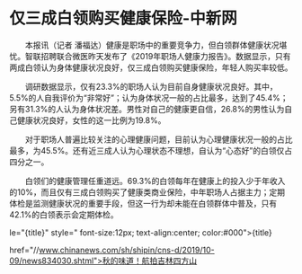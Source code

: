 # 仅三成白领购买健康保险-中新网

　　本报讯（记者 潘福达）健康是职场中的重要竞争力，但白领群体健康状况堪忧。智联招聘联合微医昨天发布了《2019年职场人健康力报告》。数据显示，只有两成白领认为身体健康状况良好，仅三成白领购买健康保险，年轻人购买率较低。

　　调研数据显示，仅有23.3%的职场人认为目前自身健康状况良好。其中，5.5%的人自我评价为“非常好”；认为身体状况一般的占比最多，达到了45.4%；另有31.3%的人认为身体状况差。男性对自己的健康更自信，26.8%的男性认为自己健康状况良好，女性的这一比例为19.8%。

　　对于职场人普遍比较关注的心理健康问题，目前认为心理健康状况一般的占比最多，为45.5%。还有近三成人认为心理状态不理想，自认为“心态好”的白领仅占四分之一。

　　白领们的健康管理任重道远。69.3%的白领每年在健康上的投入少于年收入的10%，而且仅有三成白领购买了健康类商业保险，中年职场人占据主力；定期体检是监测健康状况的重要手段，但这一行为却未能在白领群体中普及，只有42.1%的白领表示会定期体检。

le="{title}" style=" font-size:12px; text-align:center; color:#000">{title}

href="//www.chinanews.com/sh/shipin/cns-d/2019/10-09/news834030.shtml">秋的味道！航拍吉林四方山
